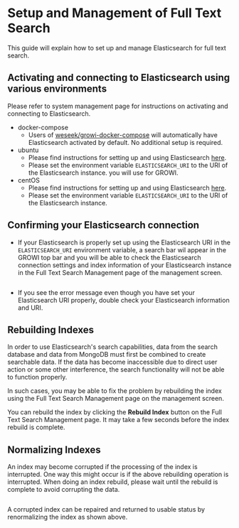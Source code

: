 # Setup and Management of Full Text Search

This guide will explain how to set up and manage Elasticsearch for full text search.

<ContextualBlock context="docs-growi-org">

## Activating and connecting to Elasticsearch using various environments

Please refer to system management page for instructions on activating and connecting to Elasticsearch.

- docker-compose
  - Users of [weseek/growi-docker-compose](https://github.com/weseek/growi-docker-compose) will automatically have Elasticsearch activated by default. No additional setup is required.
- ubuntu
  - Please find instructions for setting up and using Elasticsearch [here](/en/admin-guide/getting-started/ubuntu-server.html#elasticsearch).
  - Please set the environment variable `ELASTICSEARCH_URI` to the URI of the Elasticsearch instance. you will use for GROWI.
- centOS
  - Please find instructions for setting up and using Elasticsearch [here](/en/admin-guide/getting-started/centos.html#elasticsearch).
  - Please set the environment variable `ELASTICSEARCH_URI` to the URI of the Elasticsearch instance.

</ContextualBlock>

## Confirming your Elasticsearch connection

- If your Elasticsearch is properly set up using the Elasticsearch URI in the `ELASTICSEARCH_URI` environment variable, a search bar wil appear in the GROWI top bar and you will be able to check the Elasticsearch connection settings and index information of your Elasticsearch instance in the Full Text Search Management page of the management screen.

  <img :src="$withBase('/assets/images/en/setup-search-system1.png')" alt="">

- If you see the error message even though you have set your Elasticsearch URI properly, double check your Elasticsearch information and URI.


## Rebuilding Indexes

In order to use Elasticsearch's search capabilities, data from the search database and data from MongoDB must first be combined to create searchable data. If the data has become inaccessible due to direct user action or some other interference, the search functionality will not be able to function properly.

In such cases, you may be able to fix the problem by rebuilding the index using the Full Text Search Management page on the management screen.

You can rebuild the index by clicking the **Rebuild Index** button on the Full Text Search Management page. It may take a few seconds before the index rebuild is complete.

## Normalizing Indexes

An index may become corrupted if the processing of the index is interrupted. One way this might occur is if the above rebuilding operation is interrupted. When doing an index rebuild, please wait until the rebuild is complete to avoid corrupting the data.

<img :src="$withBase('/assets/images/en/setup-search-system2.png')" alt="">

A corrupted index can be repaired and returned to usable status by renormalizing the index as shown above.
